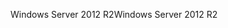 <span data-ttu-id="c90e3-101">Windows Server 2012 R2</span><span class="sxs-lookup"><span data-stu-id="c90e3-101">Windows Server 2012 R2</span></span>